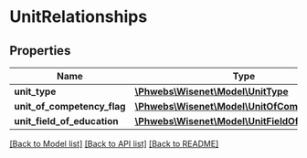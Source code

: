 # UnitRelationships

## Properties
Name | Type | Description | Notes
------------ | ------------- | ------------- | -------------
**unit_type** | [**\Phwebs\Wisenet\Model\UnitType**](UnitType.md) |  | [optional] 
**unit_of_competency_flag** | [**\Phwebs\Wisenet\Model\UnitOfCompetencyFlag**](UnitOfCompetencyFlag.md) |  | [optional] 
**unit_field_of_education** | [**\Phwebs\Wisenet\Model\UnitFieldOfEducation**](UnitFieldOfEducation.md) |  | [optional] 

[[Back to Model list]](../../README.md#documentation-for-models) [[Back to API list]](../../README.md#documentation-for-api-endpoints) [[Back to README]](../../README.md)

